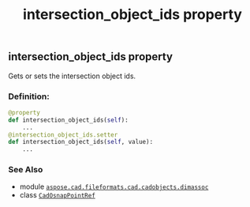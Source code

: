 ﻿---
title: intersection_object_ids property
second_title: Aspose.CAD for Python via .NET API References
description: 
type: docs
weight: 100
url: /python-net/aspose.cad.fileformats.cad.cadobjects.dimassoc/cadosnappointref/intersection_object_ids/
is_root: false
---

## intersection_object_ids property


Gets or sets the intersection object ids.
### Definition:
```python
@property
def intersection_object_ids(self):
    ...
@intersection_object_ids.setter
def intersection_object_ids(self, value):
    ...
```

### See Also
* module [`aspose.cad.fileformats.cad.cadobjects.dimassoc`](../../)
* class [`CadOsnapPointRef`](/cad/python-net/aspose.cad.fileformats.cad.cadobjects.dimassoc/cadosnappointref)
